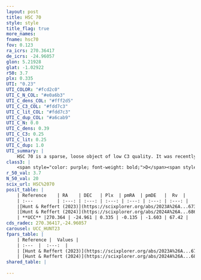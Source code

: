 ```yaml
---
layout: post
title: HSC 70
style: style
title_flag: true
more_names: 
fname: hsc70
fov: 0.123
ra_icrs: 270.36417
de_icrs: -24.96057
glon: 5.21928
glat: -1.02922
r50: 3.7
plx: 0.335
UTI: "0.23"
UTI_COLOR: "#fcd2c0"
UTI_C_N_COL: "#e0a6b3"
UTI_C_dens_COL: "#fff2d5"
UTI_C_C3_COL: "#fdd7c3"
UTI_C_lit_COL: "#fdd7c3"
UTI_C_dup_COL: "#a6cab9"
UTI_C_N: 0.0
UTI_C_dens: 0.39
UTI_C_C3: 0.25
UTI_C_lit: 0.25
UTI_C_dup: 1.0
UTI_summary: |
    HSC 70 is a sparse, loose object of low C3 quality. It was recently reported in the literature.<br><br><span style="color: #99180f; font-weight: bold;">Warning: </span>contains less than 25 stars with <i>P>0.5</i> estimated.
class3: |
    <span style="color: purple; font-weight: bold;">D</span><span style="color: #FFC300; font-weight: bold;">B</span>
r_50_val: 3.7
N_50_val: 20
scix_url: HSC%2070
posit_table: |
    | Reference    | RA    | DEC   | Plx  | pmRA  | pmDE   |  Rv  |
    | :---         | :---: | :---: | :---: | :---: | :---: | :---: |
    |[Hunt & Reffert (2023)](https://scixplorer.org/abs/2023A%26A...673A.114H) | 270.313 | -24.957 | 0.338 | -0.152 | -1.604 | 9.293 |
    |[Hunt & Reffert (2024)](https://scixplorer.org/abs/2024A%26A...686A..42H) | 270.313 | -24.957 | 0.338 | -0.152 | -1.604 | 9.293 |
    | **UCC** |270.364 | -24.961 | 0.335 | -0.135 | -1.603 | 67.42 | 
cds_radec: 270.36417,-24.96057
carousel: UCC_HUNT23
fpars_table: |
    | Reference |  Values |
    | :---  |  :---:  |
    | [Hunt & Reffert (2023)](https://scixplorer.org/abs/2023A%26A...673A.114H) | `AV50=3.802, diffAV50=2.43, MOD50=12.113, logAge50=7.949` |
    | [Hunt & Reffert (2024)](https://scixplorer.org/abs/2024A%26A...686A..42H) | `MassJ=430.006` |
shared_table: |
    
---
```

